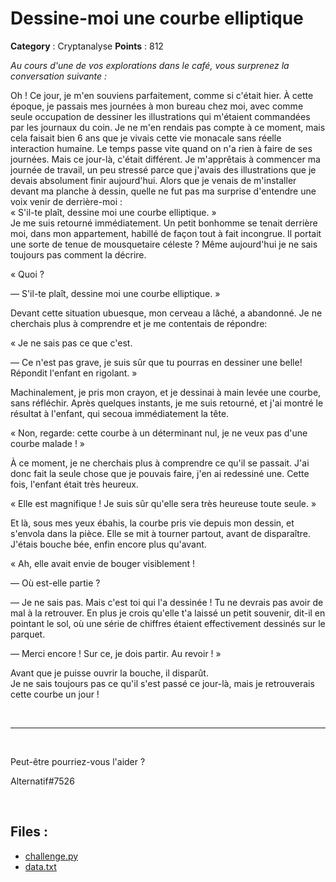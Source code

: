 # Dessine-moi une courbe elliptique

**Category** : Cryptanalyse
**Points** : 812

<div style="margin-bottom: 1em;"><i>Au cours d'une de vos explorations dans le café, vous surprenez la conversation suivante :</i></div>


Oh ! Ce jour, je m'en souviens parfaitement, comme si c'était hier. À cette époque, je passais mes journées à mon bureau chez moi, avec comme seule occupation de dessiner les illustrations qui m'étaient commandées par les journaux du coin. Je ne m'en rendais pas compte à ce moment, mais cela faisait bien 6 ans que je vivais cette vie monacale sans réelle interaction humaine. Le temps passe vite quand on n'a rien à faire de ses journées. Mais ce jour-là, c'était différent. Je m'apprêtais à commencer ma journée de travail, un peu stressé parce que j'avais des illustrations que je devais absolument finir aujourd'hui. Alors que je venais de m'installer devant ma planche à dessin, quelle ne fut pas ma surprise d'entendre une voix venir de derrière-moi : </br> 
« S'il-te plaît, dessine moi une courbe elliptique. » </br>
Je me suis retourné immédiatement. Un petit bonhomme se tenait derrière moi, dans mon appartement, habillé de façon tout à fait incongrue. Il portait une sorte de tenue de mousquetaire céleste ? Même aujourd'hui je ne sais toujours pas comment la décrire.  

« Quoi ?  

— S'il-te plaît, dessine moi une courbe elliptique. »

Devant cette situation ubuesque, mon cerveau a lâché, a abandonné. Je ne cherchais plus à comprendre et je me contentais de répondre:  

« Je ne sais pas ce que c'est.  

— Ce n'est pas grave, je suis sûr que tu pourras en dessiner une belle! Répondit l'enfant en rigolant. »

Machinalement, je pris mon crayon, et je dessinai à main levée une courbe, sans réfléchir. Après quelques instants, je me suis retourné, et j'ai montré le résultat à l'enfant, qui secoua immédiatement la tête.  

« Non, regarde: cette courbe à un déterminant nul, je ne veux pas d'une courbe malade ! »

À ce moment, je ne cherchais plus à comprendre ce qu'il se passait. J'ai donc fait la seule chose que je pouvais faire, j'en ai redessiné une. Cette fois, l'enfant était très heureux.  

« Elle est magnifique ! Je suis sûr qu'elle sera très heureuse toute seule. »

Et là, sous mes yeux ébahis, la courbe pris vie depuis mon dessin, et s'envola dans la pièce. Elle se mit à tourner partout, avant de disparaître. J'étais bouche bée, enfin encore plus qu'avant.  

« Ah, elle avait envie de bouger visiblement !  

— Où est-elle partie ?  

— Je ne sais pas. Mais c'est toi qui l'a dessinée ! Tu ne devrais pas avoir de mal à la retrouver. En plus je crois qu'elle t'a laissé un petit souvenir, dit-il en pointant le sol, où une série de chiffres étaient effectivement dessinés sur le parquet.  

— Merci encore ! Sur ce, je dois partir. Au revoir ! »

Avant que je puisse ouvrir la bouche, il disparût.  
Je ne sais toujours pas ce qu'il s'est passé ce jour-là, mais je retrouverais cette courbe un jour !

<p class="space">&nbsp;</p>

***

<p class="space">&nbsp;</p>

Peut-être pourriez-vous l'aider ?

<div class="author">Alternatif#7526</div>

<p class="space">&nbsp;</p>


## Files : 
 - [challenge.py](./challenge.py)
 - [data.txt](./data.txt)


